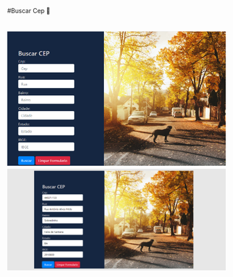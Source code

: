 #Buscar Cep :wedding:

<h1>
    <img src="src/image/fotoCep.png">
    <img src="src/image/fotoCep2.png">
</h1>
